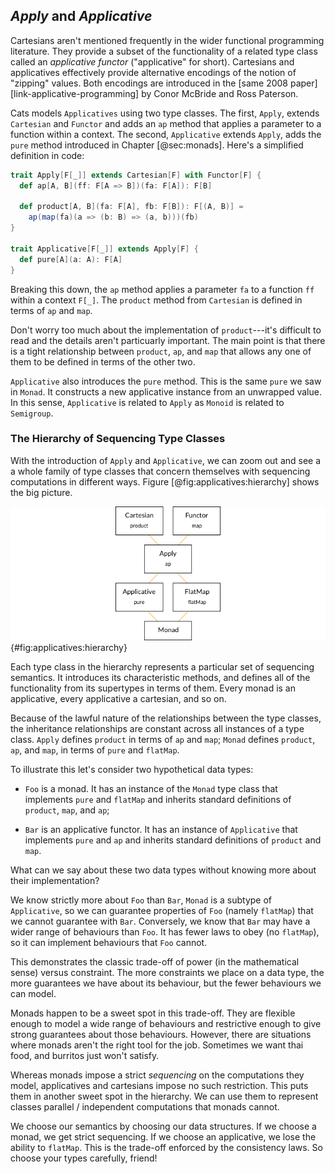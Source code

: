 ## *Apply* and *Applicative*

Cartesians aren't mentioned frequently
in the wider functional programming literature.
They provide a subset of the functionality of a related type class
called an *applicative functor* ("applicative" for short).
Cartesians and applicatives effectively provide alternative encodings
of the notion of "zipping" values.
Both encodings are introduced in
the [same 2008 paper][link-applicative-programming]
by Conor McBride and Ross Paterson.

Cats models `Applicatives` using two type classes.
The first, `Apply`, extends `Cartesian` and `Functor`
and adds an `ap` method that applies a parameter
to a function within a context.
The second, `Applicative` extends `Apply`,
adds the `pure` method introduced in Chapter [@sec:monads].
Here's a simplified definition in code:

```scala
trait Apply[F[_]] extends Cartesian[F] with Functor[F] {
  def ap[A, B](ff: F[A => B])(fa: F[A]): F[B]

  def product[A, B](fa: F[A], fb: F[B]): F[(A, B)] =
    ap(map(fa)(a => (b: B) => (a, b)))(fb)
}

trait Applicative[F[_]] extends Apply[F] {
  def pure[A](a: A): F[A]
}
```

Breaking this down, the `ap` method applies a parameter `fa`
to a function `ff` within a context `F[_]`.
The `product` method from `Cartesian` is defined in terms of `ap` and `map`.

Don't worry too much about the implementation of `product`---it's
difficult to read and the details aren't particuarly important.
The main point is that there is a tight relationship
between `product`, `ap`, and `map`
that allows any one of them to be defined
in terms of the other two.

`Applicative` also introduces the `pure` method.
This is the same `pure` we saw in `Monad`.
It constructs a new applicative instance from an unwrapped value.
In this sense, `Applicative` is related to `Apply`
as `Monoid` is related to `Semigroup`.

### The Hierarchy of Sequencing Type Classes

With the introduction of `Apply` and `Applicative`,
we can zoom out and see a a whole family of type classes
that concern themselves with sequencing computations in different ways.
Figure [@fig:applicatives:hierarchy] shows the big picture.

![Monad type class hierarchy](src/pages/applicatives/hierarchy.png) {#fig:applicatives:hierarchy}

Each type class in the hierarchy
represents a particular set of sequencing semantics.
It introduces its characteristic methods,
and defines all of the functionality from its supertypes in terms of them.
Every monad is an applicative, every applicative a cartesian, and so on.

Because of the lawful nature of the relationships between the type classes,
the inheritance relationships are constant across all instances of a type class.
`Apply` defines `product` in terms of `ap` and `map`;
`Monad` defines `product`, `ap`, and `map`, in terms of `pure` and `flatMap`.

To illustrate this let's consider two hypothetical data types:

- `Foo` is a monad.
  It has an instance of the `Monad` type class
  that implements `pure` and `flatMap`
  and inherits standard definitions of `product`, `map`, and `ap`;

- `Bar` is an applicative functor.
  It has an instance of `Applicative`
  that implements `pure` and `ap`
  and inherits standard definitions of `product` and `map`.

What can we say about these two data types
without knowing more about their implementation?

We know strictly more about `Foo` than `Bar`,
`Monad` is a subtype of `Applicative`,
so we can guarantee properties of `Foo` (namely `flatMap`)
that we cannot guarantee with `Bar`.
Conversely, we know that `Bar`
may have a wider range of behaviours than `Foo`.
It has fewer laws to obey (no `flatMap`),
so it can implement behaviours that `Foo` cannot.

This demonstrates the classic trade-off of power
(in the mathematical sense) versus constraint.
The more constraints we place on a data type,
the more guarantees we have about its behaviour,
but the fewer behaviours we can model.

Monads happen to be a sweet spot in this trade-off.
They are flexible enough to model a wide range of behaviours
and restrictive enough to give strong guarantees about those behaviours.
However, there are situations where monads aren't the right tool for the job.
Sometimes we want thai food, and burritos just won't satisfy.

Whereas monads impose a strict *sequencing* on the computations they model,
applicatives and cartesians impose no such restriction.
This puts them in another sweet spot in the hierarchy.
We can use them to represent classes parallel / independent computations
that monads cannot.

We choose our semantics by choosing our data structures.
If we choose a monad, we get strict sequencing.
If we choose an applicative, we lose the ability to `flatMap`.
This is the trade-off enforced by the consistency laws.
So choose your types carefully, friend!
